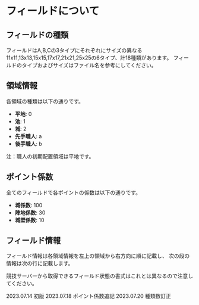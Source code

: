 # フィールドについて

## フィールドの種類

フィールドはA,B,Cの3タイプにそれぞれにサイズの異なる11x11,13x13,15x15,17x17,21x21,25x25の6タイプ、計18種類があります。
フィールドのタイプおよびサイズはファイル名を参考にしてください。

## 領域情報

各領域の種類は以下の通りです。

* **平地**: 0
* **池**: 1
* **城**: 2
* **先手職人**: a
* **後手職人**: b

注：職人の初期配置領域は平地です。

## ポイント係数

全てのフィールドで各ポイントの係数は以下の通りです。

* **城係数**: 100
* **陣地係数**: 30
* **城壁係数**: 10


## フィールド情報

フィールド情報は各領域情報を左上の領域から右方向に順に記載し、
次の段の情報は次の行に記載します。

競技サーバーから取得できるフィールド状態の書式はこれとは異なるので注意してください。


2023.07.14 初版
2023.07.18 ポイント係数追記
2023.07.20 種類数訂正